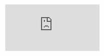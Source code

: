 ![CV Olga Grishchenko Frontend](https://github.com/OlgaGrishchenko/My-CV/blob/main/CV%20Olga%20Grishchenko%20Frontend.pdf)
